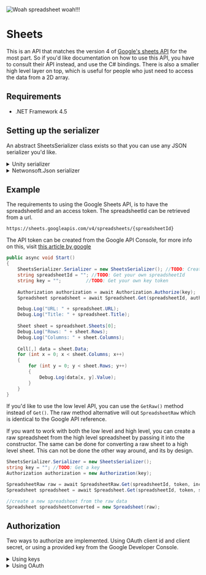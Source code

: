 ![Woah spreadsheet woah!!!](https://cdn.discordapp.com/attachments/377316629220032523/498001441990901760/unknown.png)

# Sheets
This is an API that matches the version 4 of [Google's sheets API](https://developers.google.com/sheets/api/reference/rest/) for the most part. So if you'd like documentation on how to use this API, you have to consult their API instead, and use the C# bindings.
There is also a smaller high level layer on top, which is useful for people who just need to access the data from a 2D array.

## Requirements
- .NET Framework 4.5

## Setting up the serializer
An abstract SheetsSerializer class exists so that you can use any JSON serializer you'd like.

<details>
    <summary>Unity serializer</summary>
    
```cs
using UnityEngine;

public class JSONSerializer : SheetsSerializer
{
    public override T DeserializeObject<T>(string data)
    {
        return JsonUtility.FromJson<T>(data);
    }

    public override string SerializeObject(object data)
    {
        return JsonUtility.ToJson(data);
    }
}
```
</details>

<details>
    <summary>Netwonsoft.Json serializer</summary>
    
```cs
using Newtonsoft.Json;

public class JSONSerializer : SheetsSerializer
{
    public override T DeserializeObject<T>(string data)
    {
        return JsonConvert.DeserializeObject<T>(data);
    }

    public override string SerializeObject(object data)
    {
        return JsonConvert.SerializeObject(data);
    }
}
```
</details>

## Example
The requirements to using the Google Sheets API, is to have the spreadsheetId and an access token. The spreadsheetId can be retrieved from a url.

`https://sheets.googleapis.com/v4/spreadsheets/{spreadsheetId}`

The API token can be created from the Google API Console, for more info on this, visit [this article by google](https://cloud.google.com/docs/authentication/api-keys)

```cs
public async void Start()
{
    SheetsSerializer.Serializer = new SheetsSerializer(); //TODO: Create your own custom serializer/deserializer
    string spreadsheetId = ""; //TODO: Get your own spreadsheetId
    string key = "";         //TODO: Get your own key token
    
    Authorization authorization = await Authorization.Authorize(key);
    Spreadsheet spreadsheet = await Spreadsheet.Get(spreadsheetId, authorization);

    Debug.Log("URL: " + spreadsheet.URL);
    Debug.Log("Title: " + spreadsheet.Title);
    
    Sheet sheet = spreadsheet.Sheets[0];
    Debug.Log("Rows: " + sheet.Rows);
    Debug.Log("Columns: " + sheet.Columns);
    
    Cell[,] data = sheet.Data;
    for (int x = 0; x < sheet.Columns; x++)
    {
        for (int y = 0; y < sheet.Rows; y++)
        {
            Debug.Log(data[x, y].Value);
        }
    }
}
```

If you'd like to use the low level API, you can use the `GetRaw()` method instead of `Get()`. The raw method alternative will out `SpreadsheetRaw` which is identical to the Google API reference.

If you want to work with both the low level and high level, you can create a raw spreadsheet from the high level spreadsheet by passing it into the constructor. The same can be done for converting a raw sheet to a high level sheet. This can not be done the other way around, and its by design.

```cs
SheetsSerializer.Serializer = new SheetsSerializer();
string key = ""; //TODO: Get a key
Authorization authorization = new Authorization(key);

SpreadsheetRaw raw = await SpreadsheetRaw.Get(spreadsheetId, token, includeGridData);
Spreadsheet spreadsheet = await Spreadsheet.Get(spreadsheetId, token, serializer);

//create a new spreadsheet from the raw data
Spreadsheet spreadsheetConverted = new Spreadsheet(raw);
```

## Authorization
Two ways to authorize are implemented. Using OAuth client id and client secret, or using a provided key from the Google Developer Console.

<details>
    <summary>Using keys</summary>

```cs
string key = "";
Authorizer authorizer = await Authorizer.Authorizer(key);
```
</details>
    
<details>
    <summary>Using OAuth</summary>
    
```cs
string clientId = "";
string clientSecret = "";
Authorizer authorizer = await Authorizer.Authorize(clientId, clientSecret);
```
<details>

*NOTE: Modifying calls require OAuth authorization*

## FAQ
- **How do I add this to my unity project?**
Download the dll file from the releases, and place it in your Plugins folder.
- **Why can't I do **`new SheetSerializer()`**?**
Because it is an abstract class, and you have to make your own implementation of this class.
- **What namespace?**
 Popcron.Sheets
- **I got some kind forbidden exception**
Ensure that your API key works, and that your spread sheet is accessible publicly.
- **Is it rows then columns, or columns then rows?**
No.
- **Is there XML documentation?**
 Yes.
- **Does the BatchUpdate method work?**
 Untested, I don't know.
- **What about the Create method?**
 Untested.
- **What works?**
 The Get method, and most of the high level and low level api.
- **I'm using the low level API and I don't know what X does?**
Look at the Google Sheets API, because neither do I.
- **Can I send pull requests?**
Sure.
- **I got an error**
Send me the steps to reproduce it and I'll try to fix it.
